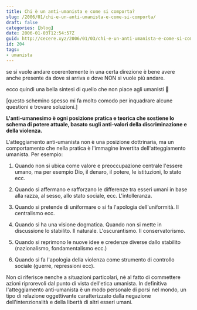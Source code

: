 ```yaml
---
title: Chi è un anti-umanista e come si comporta?
slug: /2006/01/chi-e-un-anti-umanista-e-come-si-comporta/
draft: false
categories: [blog]
date: 2006-01-03T12:54:57Z
guid: http://cecere.xyz/2006/01/03/chi-e-un-anti-umanista-e-come-si-comporta/
id: 204
tags:
- umanista
---
```


se si vuole andare coerentemente in una certa direzione è bene avere anche presente da dove si arriva e dove NON si vuole più andare.
  
ecco quindi una bella sintesi di quello che non piace agli umanisti 🙂
  
[questo schemino spesso mi fa molto comodo per inquadrare alcune questioni e trovare soluzioni.]

**L'anti-umanesimo è ogni posizione pratica e teorica che sostiene lo schema di potere attuale, basato sugli anti-valori della discriminazione e della violenza.**
  
L'atteggiamento anti-umanista non è una posizione dottrinaria, ma un comportamento che nella pratica è l'immagine invertita dell'atteggiamento umanista. Per esempio:

1. Quando non si ubica come valore e preoccupazione centrale l'essere umano, ma per esempio Dio, il denaro, il potere, le istituzioni, lo stato ecc.

2. Quando si affermano e rafforzano le differenze tra esseri umani in base alla razza, al sesso, allo stato sociale, ecc. L'intolleranza.

3. Quando si pretende di uniformare o si fa l'apologia dell'uniformità. Il centralismo ecc.

4. Quando si ha una visione dogmatica. Quando non si mette in discussione lo stabilito. Il naturale. L'oscurantismo. Il conservatorismo.

5. Quando si reprimono le nuove idee e credenze diverse dallo stabilito (nazionalismo, fondamentalismo ecc.)

6. Quando si fa l'apologia della violenza come strumento di controllo sociale (guerre, repressioni ecc).

Non ci riferisce nenche a situazioni particolari, nè al fatto di commettere azioni riprorevoli dal punto di vista dell'etica umanista. In definitiva l'atteggiamento anti-umanista è un modo personale di porsi nel mondo, un tipo di relazione oggettivante caratterizzato dalla negazione dell'intenzionalità e della libertà di altri esseri umani.
